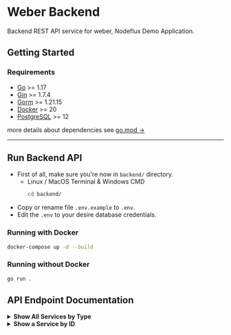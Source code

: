 # Weber Backend
Backend REST API service for weber, Nodeflux Demo Application.

## Getting Started
### Requirements
- [Go](https://golang.org/doc/install) >= 1.17
- [Gin](https://github.com/gin-gonic/gin) >= 1.7.4
- [Gorm](https://gorm.io/index.html) >= 1.21.15
- [Docker](https://docs.docker.com/get-docker/) >= 20
- [PostgreSQL](https://www.postgresql.org/download/) >= 12

more details about dependencies see [go.mod &rarr;](https://github.com/nodefluxio/weber/blob/main/backend/go.mod)

- - -

## Run Backend API
- First of all, make sure you're now in `backend/` directory.
    - Linux / MacOS Terminal & Windows CMD
        ```sh
        cd backend/
        ```
- Copy or rename file `.env.example` to `.env`.
- Edit the `.env` to your desire database credentials.

### Running with Docker
```sh
docker-compose up -d --build
```

### Running without Docker
```sh
go run .
```


## API Endpoint Documentation
<details>
<summary><b>Show All Services by Type</b></summary>
Return json data about all Services by type.

- **URL**
    
    `/services?type=`
- **Method**

    `GET`
- **URL Param**

    **Required**

    `?type=analytic`

    `?type=solution`
    
    `?type=innovation`
- **Sample Success Response**

    **Code**: 200 OK
```json
{
    "data": [
        {
            "id": 1,
            "type": "analytic",
            "slug": "face-recognition",
            "name": "Face Recognition",
            "short_description": "Face Recoginition Description",
            "long_description": "Face Recoginition Descriptiooooooooooonnnnnnnnnnnnnn",
            "thumbnail": "face-recognition.jpeg",
            "created_at": "2021-10-07T13:36:26.892822+07:00",
            "updated_at": "2021-10-07T13:36:26.892822+07:00"
        }
    ],
    "message": "Get all analytics service success",
    "ok": true
}
```

- **Data Type Attributes**
```json
{
    "data": [
        {
            "id": integer,
            "type": string,
            "slug": string,
            "name": string,
            "short_description": string,
            "long_description": string,
            "thumbnail": string,
            "created_at": string,
            "updated_at": string
        }
    ],
    "message": string,
    "ok": boolean
}
```

- **Sample Error Response**

    **Code**: 400 Bad Request
```json
{
    "message": "Value of argument 'type' is not recognized.",
    "ok": false
}
```
OR
```json
{
    "message": "Expected 1 argument 'type'.",
    "ok": false
}
```
</details>

<details>
<summary><b>Show a Service by ID</b></summary>
Return json data about a Service by ID.

- **URL**
    
    `/services/:id`
- **Method**

    `GET`
- **URL Param**

    **Required**

    `id` type `integer`
- **Sample Success Response**

    **Code**: 200 OK
```json
{
    "data": {
        "id": 6,
        "type": "innovation",
        "slug": "car-damage",
        "name": "Car Damage Detection",
        "short_description": "Car Damage Detection Description",
        "long_description": "Car Damage Detection Descriptiooooooooooonnnnnnnnnnnnnn",
        "thumbnail": "car-damage.jpeg",
        "created_at": "2021-10-08T23:13:28.755551+07:00",
        "updated_at": "2021-10-08T23:13:28.755551+07:00"
    },
    "message": "Get service by id=6 success",
    "ok": true
}
```

- **Data Type Attributes**
```json
{
    "data": [
        {
            "id": integer,
            "type": string,
            "slug": string,
            "name": string,
            "short_description": string,
            "long_description": string,
            "thumbnail": string,
            "created_at": string,
            "updated_at": string
        }
    ],
    "message": string,
    "ok": boolean
}
```

- **Sample Error Response**

    **Code**: 404 Not Found
```json
{
    "message": "Service not found",
    "ok": false
}
```
</details>